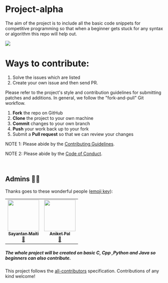 # Project-alpha
<!-- ALL-CONTRIBUTORS-BADGE:START - Do not remove or modify this section -->

<!-- ALL-CONTRIBUTORS-BADGE:END -->
The aim of the project is to include all the basic code snippets for competitive programming so that when a beginner gets stuck for any syntax or algorithm this repo will help out.  

<img src="https://blog.container-solutions.com/hubfs/hacktober2020.png">

# Ways to contribute:
1. Solve the issues which are listed
2. Create your own issue and then send PR.

Please refer to the project's style and contribution guidelines for submitting patches and additions. In general, we follow the "fork-and-pull" Git workflow.

 1. **Fork** the repo on GitHub
 2. **Clone** the project to your own machine
 3. **Commit** changes to your own branch
 4. **Push** your work back up to your fork
 5. Submit a **Pull request** so that we can review your changes

NOTE 1: Please abide by the [Contributing Guidelines](https://github.com/Webwiznitr/MilkERP/blob/master/CONTRIBUTING.md).

NOTE 2: Please abide by the [Code of Conduct](https://github.com/Webwiznitr/MilkERP/blob/master/CODE_OF_CONDUCT.md).

<br>



## Admins 🤟🏻

Thanks goes to these wonderful people ([emoji key](https://allcontributors.org/docs/en/emoji-key)):

<!-- ALL-CONTRIBUTORS-LIST:START - Do not remove or modify this section -->
<!-- prettier-ignore-start -->
<!-- markdownlint-disable -->
<table>
  <tr>
    <td align="center"><a href="https://github.com/SayantanMaiti"><img src="https://avatars3.githubusercontent.com/u/68146055?v=4" width="100px;" alt=""/><br /><sub><b>Sayantan Maiti</b></sub></a><br /><a href="https://github.com/Aniket762/Project-alpha/commits?author=SayantanMaiti" title="Documentation">🦊</a></td>
    <td align="center"><a href="http://aliferous.xyz/"><img src="https://avatars2.githubusercontent.com/u/67703407?v=4" width="100px;" alt=""/><br /><sub><b>Aniket Pal</b></sub></a><br /><a href="https://github.com/Aniket762/Project-alpha/commits?author=Aniket762" title="Documentation">🦊</a></td>

  </tr>
</table>

<!-- markdownlint-enable -->
<!-- prettier-ignore-end -->
<!-- ALL-CONTRIBUTORS-LIST:END -->

##### The whole project will be created on basic C, Cpp ,Python and Java so beginners can also contribute.

This project follows the [all-contributors](https://github.com/all-contributors/all-contributors) specification. Contributions of any kind welcome!
